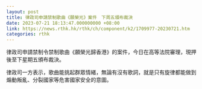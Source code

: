 ```yaml
---
layout: post
title: 律政司申請禁制歌曲《願榮光》案件　下周五頒布裁決
date: 2023-07-21 18:13:47.000000000 +08:00
link: https://news.rthk.hk/rthk/ch/component/k2/1709977-20230721.htm
categories: rthk
---
```


律政司申請禁制令禁制歌曲《願榮光歸香港》的案件，今日在高等法院審理，現押後至下星期五頒布裁決。

律政司一方表示，歌曲能挑起群眾情緒，無論有沒有歌詞，就是只有旋律都能做到煽動叛亂、分裂國家等危害國家安全的意圖。
